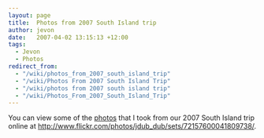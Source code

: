 ```yaml
---
layout: page
title:  Photos from 2007 South Island trip
author: jevon
date:   2007-04-02 13:15:13 +12:00
tags:
  - Jevon
  - Photos
redirect_from:
  - "/wiki/photos_from_2007_south_island_trip"
  - "/wiki/Photos From 2007 South Island Trip"
  - "/wiki/photos from 2007 south island trip"
  - "/wiki/Photos_From_2007_South_Island_Trip"
---
```


You can view some of the [photos](Photos.md) that I took from our 2007 South Island trip online at http://www.flickr.com/photos/jdub_dub/sets/72157600041809738/.
